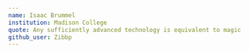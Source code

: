 ```yaml
---
name: Isaac Brummel
institution: Madison College
quote: Any sufficiently advanced technology is equivalent to magic
github_user: Zibbp
---
```

